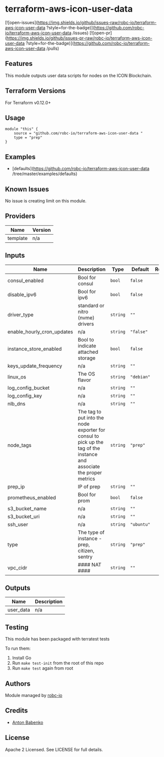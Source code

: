 # terraform-aws-icon-user-data 

[![open-issues](https://img.shields.io/github/issues-raw/robc-io/terraform-aws-icon-user-data ?style=for-the-badge)](https://github.com/robc-io/terraform-aws-icon-user-data /issues)
[![open-pr](https://img.shields.io/github/issues-pr-raw/robc-io/terraform-aws-icon-user-data ?style=for-the-badge)](https://github.com/robc-io/terraform-aws-icon-user-data /pulls)

## Features

This module outputs user data scripts for nodes on the ICON Blockchain. 

## Terraform Versions

For Terraform v0.12.0+

## Usage

```
module "this" {
    source = "github.com/robc-io/terraform-aws-icon-user-data "
    type = "prep"
}
```
## Examples

- [defaults](https://github.com/robc-io/terraform-aws-icon-user-data /tree/master/examples/defaults)

## Known  Issues
No issue is creating limit on this module.

<!-- BEGINNING OF PRE-COMMIT-TERRAFORM DOCS HOOK -->
## Providers

| Name | Version |
|------|---------|
| template | n/a |

## Inputs

| Name | Description | Type | Default | Required |
|------|-------------|------|---------|:-----:|
| consul\_enabled | Bool for consul | `bool` | `false` | no |
| disable\_ipv6 | Bool for ipv6 | `bool` | `false` | no |
| driver\_type | standard or nitro (nvme) drivers | `string` | `""` | no |
| enable\_hourly\_cron\_updates | n/a | `string` | `"false"` | no |
| instance\_store\_enabled | Bool to indicate attached storage | `bool` | `false` | no |
| keys\_update\_frequency | n/a | `string` | `""` | no |
| linux\_os | The OS flavor | `string` | `"debian"` | no |
| log\_config\_bucket | n/a | `string` | `""` | no |
| log\_config\_key | n/a | `string` | `""` | no |
| nlb\_dns | n/a | `string` | `""` | no |
| node\_tags | The tag to put into the node exporter for consul to pick up the tag of the instance and associate the proper metrics | `string` | `"prep"` | no |
| prep\_ip | IP of prep | `string` | `""` | no |
| prometheus\_enabled | Bool for prom | `bool` | `false` | no |
| s3\_bucket\_name | n/a | `string` | `""` | no |
| s3\_bucket\_uri | n/a | `string` | `""` | no |
| ssh\_user | n/a | `string` | `"ubuntu"` | no |
| type | The type of instance - prep, citizen, sentry | `string` | `"prep"` | no |
| vpc\_cidr | #### NAT #### | `string` | `""` | no |

## Outputs

| Name | Description |
|------|-------------|
| user\_data | n/a |

<!-- END OF PRE-COMMIT-TERRAFORM DOCS HOOK -->

## Testing
This module has been packaged with terratest tests

To run them:

1. Install Go
2. Run `make test-init` from the root of this repo
3. Run `make test` again from root

## Authors

Module managed by [robc-io](github.com/robc-io)

## Credits

- [Anton Babenko](https://github.com/antonbabenko)

## License

Apache 2 Licensed. See LICENSE for full details.